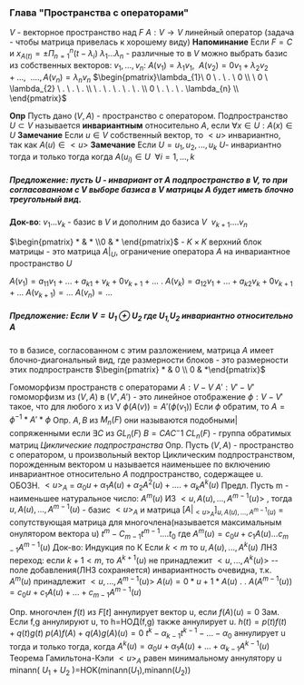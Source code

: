 ### Глава "Пространства с операторами"
$V$ - векторное пространство над $F$
$A: V \rightarrow V$ линейный оператор (задача - чтобы матрица привелась к хорошему виду)
**Напоминание**
Если $F = C$ и $x_{A(t)} = \pm \Pi_{n=1}^n(t-\lambda_i)$
$\lambda_1...\lambda_n$ - различные
то в $V$ можно выбрать базис из собственных векторов:
$v_1,...,v_n$:
$A(v_1)=\lambda_{1}v_{1}, \ \ A(v_{2}) = 0v_1+\lambda_{2}v_{2}+...,\ \ ....,A(v_n)=\lambda_{n}v_{n}$
$\begin{pmatrix}\lambda_{1}\ 0 \ . \ . \ 0 \\ \ 0 \ \lambda_{2} \ . \ . \ . \\ \ . \ . \ . \ . \ . \\ 0 \ . \ . \ . \lambda_{n} \\ \end{pmatrix}$

**Опр** Пусть дано $(V,A)$ - пространство с оператором.
Подпространство $U \subset V$ называется **инвариантным** относительно $А$, если $\forall x \in U : A(х) \in U$ 
**Замечание**
Если $u \in V$ собственный вектор, то $<u>$ инвариантно, так как $A(u) \in <u>$
**Замечание**
Если $U=u_1, u_2,...,u_k$
$U$- инвариантно тогда и только тогда когда $A(u_{i)} \in U \ \ \forall i=1,...,k$
##### **Предложение**: пусть U - инвариант от $А$ подпространство в $V$, то при согласованном с $V$ выборе базиса в $V$ матрицы $А$ будет иметь блочно треугольный вид.
**Док-во**:
$v_{1} ...v_k$ - базис в $V$ и дополним до базиса $V \ \ v_{k+1}....v_n$
 
$\begin{pmatrix} * & * \\0 & * \end{pmatrix}$ - $K\times K$ верхний блок матрицы - это матрица $A|_U$, ограничение оператора $А$ на инвариантное пространство $U$ 

$A(v_1)=a_{11}v_1+...+a_{k1}+v_{k}+0v_{k+1}+...$
.
$A(v_k)=a_{12}v_{1}+...+a_{k2}v_k+0v_{k+1}+...$
$A(v_{k+1})=...$
$A(v_{n})=...$

##### **Предложение**: Если $V=U_{1}\oplus U_{2}$ где $U_{1,}U_{2}$ инвариантно относительно $А$
то в базисе, согласованном с этим разложением, матрица $А$ имеет блочно-диагональный вид, где размерности блоков - это размерности этих подпространств
$\begin{pmatrix} * & 0 \\ 0 & *\end{pmatrix}$


Гомоморфизм пространств с операторами
$A:V-V$ 
$A':V'-V'$
гомоморфизм из $(V,A)$ в $(V',A')$ - это линейное отображение $\phi:V-V'$ такое, что для любого х из V $\phi(A(v))=A'(\phi(v_1))$
Если $\phi$ обратим, то $А=\phi^{-1}*A'*\phi$
Опр. $A,B$ из $M_n(F)$ они называются подобными|сопряженными если $\exists C$ из $GL_n(F)$   $B=CAC^-1$
$CL_n(F)$ - группа обратимых матриц
*Циклические подпространства*
Опр. Пусть $(V,A)$ - пространство с оператором, u произвольный вектор
Циклическим подпространством, порожденным вектором u называется наименьшее по включению инвариантное относительно $А$ подпространство, содержащее u.
ОБОЗН. $<u>_A$ = ${\alpha_0u+\alpha_{1}A(u)+\alpha_{2}A^2(u)+....+\alpha_kA^k(u)}$
Предл. Пусть m - наименьшее натуральное число: $A^m(u)$ ИЗ $<u,A(u),..., A^{m-1}(u)>$ , тогда $u,A(u),..., A^{m-1}(u)$ - базис $<u>_A$ 
и матрица $[A|_{<u>_A}]_{u,A(u),...,A^{m-1}(u)}$ = сопутствующая матрица для многочлена(называется максимальным онулятором вектора u) $t^m-C_{m-1}t^{m-1}....t_0$ где $A^m(u)=c_0u+c_1A(u)...c_{m-1}A^{m-1}(u)$ 
Док-во:
Индукция по К
Если $k<m$ то $u, A(u),...,A^k(u)$ ЛНЗ
переход: если $k+1<m$, то $A^{k+1}(u)$ не принадлежит $<u,...,A^k(u)>$ -- поле добавления(ЛНЗ сохраняется)
инвариантность очевидна, т.к. $A^m(u)$ принадлежит $<u,...,A^{m-1}(u)>$ 
$A(u)=0*u+1*A(u)$
.
.
$A(A^{m-1}(u))=c_0u+c_1A(u)+...+c_{m-1}A^{m-1}(u)$ 

Опр. многочлен $f(t)$ из $F[t]$ аннулирует вектор u, если $f(A)(u)=0$
Зам. Если f,g аннулируют u, то h=НОД(f,g) также аннулирует u.
$h(t)=p(t)f(t)+q(t)g(t)$  $p(A)f(A)+q(A)g(A)(u)=0$ 
$t^{k}-\alpha_{k-1}t^{k-1}-...-\alpha_0$ аннулирует u тогда и только тогда, когда $A^k(u)=\alpha_0u+\alpha_1A(u)+...+\alpha_{k-1}A^{k-1}(u)$ 
Теорема Гамильтона-Кэли
$<u>_A$ равен минимальному аннулятору u
minann( $U_1+U_2$ )=HOK(minann$(U_1)$,minann$(U_2)$)
